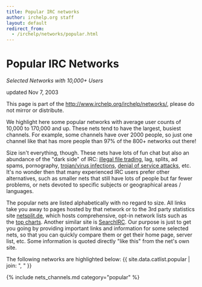 ```yaml
---
title: Popular IRC networks
author: irchelp.org staff
layout: default
redirect_from:
  - /irchelp/networks/popular.html
---
```


# Popular IRC Networks

_Selected Networks with 10,000+ Users_


updated Nov 7, 2003

This page is part of the <http://www.irchelp.org/irchelp/networks/>, please do not mirror or distribute.

We highlight here some popular networks with average user counts of 10,000 to 170,000 and up. These nets tend to have the largest, busiest channels. For example, some channels have over 2000 people, so just one channel like that has more people than 97% of the 800+ networks out there!

Size isn't everything, though. These nets have lots of fun chat but also an abundance of the "dark side" of IRC: [illegal file trading](../security/warez.html), lag, splits, ad spams, pornography, [trojan/virus infections](../security/trojan.html), [denial of service attacks](../nuke/), etc. It's no wonder then that many experienced IRC users prefer other alternatives, such as smaller nets that still have lots of people but far fewer problems, or nets devoted to specific subjects or geographical areas / languages.

The popular nets are listed alphabetically with no regard to size. All links take you away to pages hosted by that network or to the 3rd party statistics site [netsplit.de](http://irc.netsplit.de/networks/), which hosts comprehensive, opt-in network lists such as the [top charts](http://irc.netsplit.de/networks/list1uma.var). Another similar site is [SearchIRC](http://www.searchirc.com). Our purpose is just to get you going by providing important links and information for some selected nets, so that you can quickly compare them or get their home page, server list, etc. Some information is quoted directly "like this" from the net's own site.

The following networks are highlighted below: 
{{ site.data.catlist.popular | join: ", " }}

{% include nets_channels.md category="popular" %}

